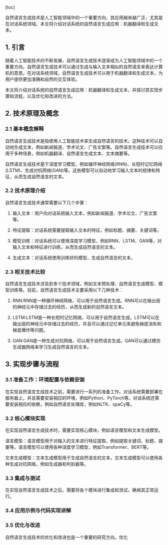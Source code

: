 
[toc]                    
                
                
自然语言生成技术是人工智能领域中的一个重要方向，其应用越来越广泛，尤其是在对话系统领域。本文将介绍对话系统的自然语言生成应用：机器翻译和生成文本。

## 1. 引言

随着人工智能技术的不断发展，自然语言生成技术逐渐成为人工智能领域中的一个重要方向。自然语言生成技术可以通过生成与输入文本相似的自然语言来表达计算机的意思。在对话系统领域，自然语言生成技术可以用于机器翻译和生成文本，为用户提供更加准确和自然的交互体验。

本文将介绍对话系统的自然语言生成应用：机器翻译和生成文本，并探讨其实现步骤和流程，以及优化和改进的方法。

## 2. 技术原理及概念

### 2.1 基本概念解释

自然语言生成技术是指使用人工智能技术来生成自然语言的技术。这种技术可以自动地生成文本，例如新闻报道、学术论文、广告文案等。自然语言生成技术可以应用于多种场景，例如机器翻译、自然语言生成文本、文本摘要等。

自然语言生成技术基于深度学习模型，例如循环神经网络(RNN)、长短时记忆网络(LSTM)、生成对抗网络(GAN)等。这些模型可以自动地学习输入文本的规律和特征，从而生成自然语言的文本。

### 2.2 技术原理介绍

自然语言生成技术通常需要以下几个步骤：

1. 输入文本：用户向对话系统输入文本，例如新闻报道、学术论文、广告文案等。

2. 特征提取：对话系统需要提取输入文本的特征，例如标题、摘要、关键词等。

3. 模型训练：对话系统可以使用深度学习模型，例如RNN、LSTM、GAN等，对输入文本和特征进行训练，从而生成自然语言的文本。

4. 生成文本：对话系统使用训练好的模型，生成自然语言的文本。

### 2.3 相关技术比较

自然语言生成技术涉及到多个技术领域，例如文本预处理、自然语言生成模型、模型训练等。目前，自然语言生成技术主要采用以下几种技术：

1. RNN:RNN是一种循环神经网络，可以用于自然语言生成。RNN可以在输出层的神经元中存储过去的经历，从而生成新的自然语言文本。

2. LSTM:LSTM是一种长短时记忆网络，可以用于自然语言生成。LSTM可以在输出层的神经元中存储过去的经历，并且可以通过记忆单元来避免梯度消失和梯度爆炸等问题。

3. GAN:GAN是一种生成对抗网络，可以用于自然语言生成。GAN可以通过模仿生成器网络来学习生成自然语言的文本。

## 3. 实现步骤与流程

### 3.1 准备工作：环境配置与依赖安装

在实现自然语言生成技术之前，需要进行一系列的准备工作。对话系统需要部署在服务器上，并且需要安装相应的环境，例如Python、PyTorch等。对话系统还需要安装相应的依赖，例如自然语言处理库，例如NLTK、spaCy等。

### 3.2 核心模块实现

在实现自然语言生成技术时，需要实现核心模块，例如语言模型和文本生成模型。

语言模型：语言模型用于对输入的文本进行特征提取，例如提取关键词、标题、摘要等。语言模型可以使用各种深度学习模型，例如Transformer、BERT等。

文本生成模型：文本生成模型用于生成自然语言的文本。文本生成模型可以使用各种生成对抗网络，例如生成器和判别器等。

### 3.3 集成与测试

在实现自然语言生成技术之后，需要将各个模块进行集成和测试，确保其正常运行。

### 3.4 应用示例与代码实现讲解

### 3.5 优化与改进

自然语言生成技术的优化和改进也是一个重要的研究方向。优化

